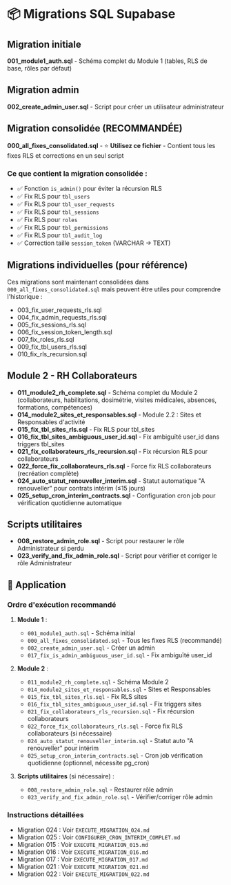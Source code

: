 # 📦 Migrations SQL Supabase

## Migration initiale

**001_module1_auth.sql** - Schéma complet du Module 1 (tables, RLS de base, rôles par défaut)

## Migration admin

**002_create_admin_user.sql** - Script pour créer un utilisateur administrateur

## Migration consolidée (RECOMMANDÉE)

**000_all_fixes_consolidated.sql** - ⭐ **Utilisez ce fichier** - Contient tous les fixes RLS et corrections en un seul script

### Ce que contient la migration consolidée :
- ✅ Fonction `is_admin()` pour éviter la récursion RLS
- ✅ Fix RLS pour `tbl_users`
- ✅ Fix RLS pour `tbl_user_requests`
- ✅ Fix RLS pour `tbl_sessions`
- ✅ Fix RLS pour `roles`
- ✅ Fix RLS pour `tbl_permissions`
- ✅ Fix RLS pour `tbl_audit_log`
- ✅ Correction taille `session_token` (VARCHAR → TEXT)

## Migrations individuelles (pour référence)

Ces migrations sont maintenant consolidées dans `000_all_fixes_consolidated.sql` mais peuvent être utiles pour comprendre l'historique :

- 003_fix_user_requests_rls.sql
- 004_fix_admin_requests_rls.sql
- 005_fix_sessions_rls.sql
- 006_fix_session_token_length.sql
- 007_fix_roles_rls.sql
- 009_fix_tbl_users_rls.sql
- 010_fix_rls_recursion.sql

## Module 2 - RH Collaborateurs

- **011_module2_rh_complete.sql** - Schéma complet du Module 2 (collaborateurs, habilitations, dosimétrie, visites médicales, absences, formations, compétences)
- **014_module2_sites_et_responsables.sql** - Module 2.2 : Sites et Responsables d'activité
- **015_fix_tbl_sites_rls.sql** - Fix RLS pour tbl_sites
- **016_fix_tbl_sites_ambiguous_user_id.sql** - Fix ambiguïté user_id dans triggers tbl_sites
- **021_fix_collaborateurs_rls_recursion.sql** - Fix récursion RLS pour collaborateurs
- **022_force_fix_collaborateurs_rls.sql** - Force fix RLS collaborateurs (recréation complète)
- **024_auto_statut_renouveller_interim.sql** - Statut automatique "A renouveller" pour contrats intérim (≤15 jours)
- **025_setup_cron_interim_contracts.sql** - Configuration cron job pour vérification quotidienne automatique

## Scripts utilitaires

- **008_restore_admin_role.sql** - Script pour restaurer le rôle Administrateur si perdu
- **023_verify_and_fix_admin_role.sql** - Script pour vérifier et corriger le rôle Administrateur

## 📝 Application

### Ordre d'exécution recommandé

1. **Module 1** :
   - `001_module1_auth.sql` - Schéma initial
   - `000_all_fixes_consolidated.sql` - Tous les fixes RLS (recommandé)
   - `002_create_admin_user.sql` - Créer un admin
   - `017_fix_is_admin_ambiguous_user_id.sql` - Fix ambiguïté user_id

2. **Module 2** :
   - `011_module2_rh_complete.sql` - Schéma Module 2
   - `014_module2_sites_et_responsables.sql` - Sites et Responsables
   - `015_fix_tbl_sites_rls.sql` - Fix RLS sites
   - `016_fix_tbl_sites_ambiguous_user_id.sql` - Fix triggers sites
   - `021_fix_collaborateurs_rls_recursion.sql` - Fix récursion collaborateurs
   - `022_force_fix_collaborateurs_rls.sql` - Force fix RLS collaborateurs (si nécessaire)
   - `024_auto_statut_renouveller_interim.sql` - Statut auto "A renouveller" pour intérim
   - `025_setup_cron_interim_contracts.sql` - Cron job vérification quotidienne (optionnel, nécessite pg_cron)

3. **Scripts utilitaires** (si nécessaire) :
   - `008_restore_admin_role.sql` - Restaurer rôle admin
   - `023_verify_and_fix_admin_role.sql` - Vérifier/corriger rôle admin

### Instructions détaillées

- Migration 024 : Voir `EXECUTE_MIGRATION_024.md`
- Migration 025 : Voir `CONFIGURER_CRON_INTERIM_COMPLET.md`
- Migration 015 : Voir `EXECUTE_MIGRATION_015.md`
- Migration 016 : Voir `EXECUTE_MIGRATION_016.md`
- Migration 017 : Voir `EXECUTE_MIGRATION_017.md`
- Migration 021 : Voir `EXECUTE_MIGRATION_021.md`
- Migration 022 : Voir `EXECUTE_MIGRATION_022.md`

